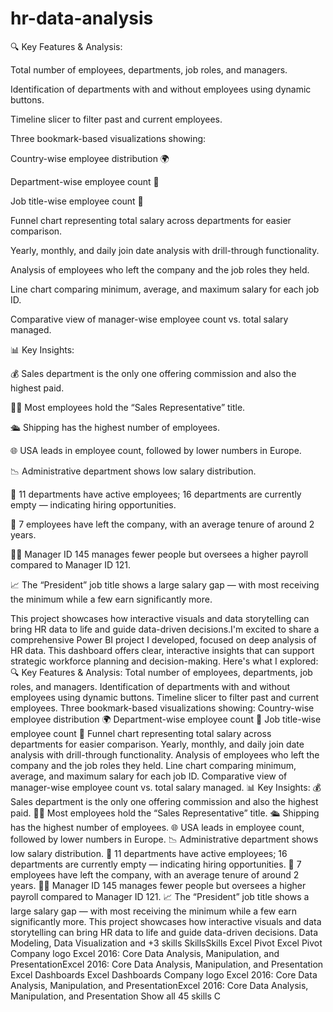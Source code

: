 # hr-data-analysis

🔍 Key Features & Analysis:

Total number of employees, departments, job roles, and managers.

Identification of departments with and without employees using dynamic buttons.

Timeline slicer to filter past and current employees.

Three bookmark-based visualizations showing:

Country-wise employee distribution 🌍

Department-wise employee count 🏢

Job title-wise employee count 💼

Funnel chart representing total salary across departments for easier comparison.

Yearly, monthly, and daily join date analysis with drill-through functionality.

Analysis of employees who left the company and the job roles they held.

Line chart comparing minimum, average, and maximum salary for each job ID.

Comparative view of manager-wise employee count vs. total salary managed.

📊 Key Insights:

💰 Sales department is the only one offering commission and also the highest paid.

🧑‍💼 Most employees hold the “Sales Representative” title.

🛳️ Shipping has the highest number of employees.

🌐 USA leads in employee count, followed by lower numbers in Europe.

📉 Administrative department shows low salary distribution.

🏢 11 departments have active employees; 16 departments are currently empty — indicating hiring opportunities.

👋 7 employees have left the company, with an average tenure of around 2 years.

👨‍💼 Manager ID 145 manages fewer people but oversees a higher payroll compared to Manager ID 121.

📈 The “President” job title shows a large salary gap — with most receiving the minimum while a few earn significantly more.

This project showcases how interactive visuals and data storytelling can bring HR data to life and guide data-driven decisions.I'm excited to share a comprehensive Power BI project I developed, focused on deep analysis of HR data. This dashboard offers clear, interactive insights that can support strategic workforce planning and decision-making. Here's what I explored: 🔍 Key Features & Analysis: Total number of employees, departments, job roles, and managers. Identification of departments with and without employees using dynamic buttons. Timeline slicer to filter past and current employees. Three bookmark-based visualizations showing: Country-wise employee distribution 🌍 Department-wise employee count 🏢 Job title-wise employee count 💼 Funnel chart representing total salary across departments for easier comparison. Yearly, monthly, and daily join date analysis with drill-through functionality. Analysis of employees who left the company and the job roles they held. Line chart comparing minimum, average, and maximum salary for each job ID. Comparative view of manager-wise employee count vs. total salary managed. 📊 Key Insights: 💰 Sales department is the only one offering commission and also the highest paid. 🧑‍💼 Most employees hold the “Sales Representative” title. 🛳️ Shipping has the highest number of employees. 🌐 USA leads in employee count, followed by lower numbers in Europe. 📉 Administrative department shows low salary distribution. 🏢 11 departments have active employees; 16 departments are currently empty — indicating hiring opportunities. 👋 7 employees have left the company, with an average tenure of around 2 years. 👨‍💼 Manager ID 145 manages fewer people but oversees a higher payroll compared to Manager ID 121. 📈 The “President” job title shows a large salary gap — with most receiving the minimum while a few earn significantly more. This project showcases how interactive visuals and data storytelling can bring HR data to life and guide data-driven decisions.
Data Modeling, Data Visualization and +3 skills
SkillsSkills
Excel Pivot
Excel Pivot
Company logo
Excel 2016: Core Data Analysis, Manipulation, and PresentationExcel 2016: Core Data Analysis, Manipulation, and Presentation
Excel Dashboards
Excel Dashboards
Company logo
Excel 2016: Core Data Analysis, Manipulation, and PresentationExcel 2016: Core Data Analysis, Manipulation, and Presentation
Show all 45 skills
C
